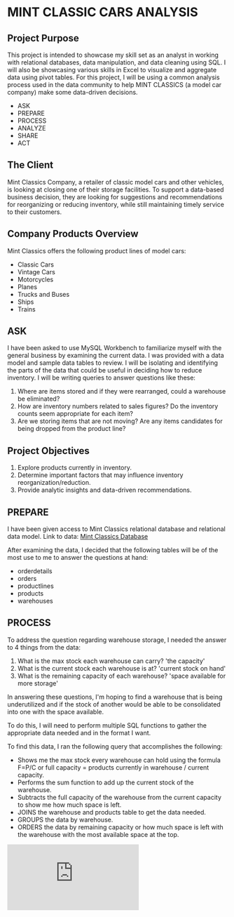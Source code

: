 # MINT CLASSIC CARS ANALYSIS 

[](https://mail.google.com/mail/u/0?ui=2&ik=63b4c2d8e1&attid=0.1&permmsgid=msg-a:r7367372396630331396&th=1936efea61c3e1c3&view=fimg&fur=ip&permmsgid=msg-a:r7367372396630331396&sz=s0-l75-ft&attbid=ANGjdJ8CRMh_cG_sEpWbIQiLtOcFG9flwSgh3tnsP1JE1Z4UQJMjNLCgty6wU3M4tv7KQrc_eODFN9-9u8V9n_A84n9wiMVIC2G-nA00iCObr7lVJWZWqe-h1AmGJy8&disp=emb&realattid=ii_m4092nf21&zw)

## Project Purpose
This project is intended to showcase my skill set as an analyst in working with relational databases, data manipulation, and data cleaning using SQL. I will also be showcasing various skills in Excel to visualize and aggregate data using pivot tables. For this project, I will be using a common analysis process used in the data community to help MINT CLASSICS (a model car company) make some data-driven decisions.

- ASK
- PREPARE
- PROCESS
- ANALYZE
- SHARE
- ACT

## The Client
Mint Classics Company, a retailer of classic model cars and other vehicles, is looking at closing one of their storage facilities. To support a data-based business decision, they are looking for suggestions and recommendations for reorganizing or reducing inventory, while still maintaining timely service to their customers.

## Company Products Overview
Mint Classics offers the following product lines of model cars:
- Classic Cars
- Vintage Cars
- Motorcycles
- Planes
- Trucks and Buses
- Ships
- Trains

## ASK
I have been asked to use MySQL Workbench to familiarize myself with the general business by examining the current data. I was provided with a data model and sample data tables to review. I will be isolating and identifying the parts of the data that could be useful in deciding how to reduce inventory. I will be writing queries to answer questions like these:
1. Where are items stored and if they were rearranged, could a warehouse be eliminated?
2. How are inventory numbers related to sales figures? Do the inventory counts seem appropriate for each item?
3. Are we storing items that are not moving? Are any items candidates for being dropped from the product line?

## Project Objectives
1. Explore products currently in inventory.
2. Determine important factors that may influence inventory reorganization/reduction.
3. Provide analytic insights and data-driven recommendations.

## PREPARE
I have been given access to Mint Classics relational database and relational data model.
Link to data: [Mint Classics Database](https://d3c33hcgiwev3.cloudfront.net/Kk6HcEYrS-23P-RaCeFG2Q_8cc95a70f07644cc9cba5af99ad5b1f1_mintclassicsDB.sql?Expires=1732579200&Signature=D-UjHv-w4rFg289wN-JjORY3Dhn3OmRWAtG~MDYLTIS~3ihKgK8TjoAB0V8nsAJaglD2zqfQL0wfHs4rcZWBSaT3d~4kaCpWNy1S8wNLkvrUD6eCouXjNh~CUkVMWoXHnrZkqDNblo56x7UCOSuFAx4N9EdqGmlB3d6dzP2SE6s_&Key-Pair-Id=APKAJLTNE6QMUY6HBC5A)

After examining the data, I decided that the following tables will be of the most use to me to answer the questions at hand:
- orderdetails
- orders
- productlines
- products
- warehouses

## PROCESS
To address the question regarding warehouse storage, I needed the answer to 4 things from the data:
1. What is the max stock each warehouse can carry? 'the capacity'
2. What is the current stock each warehouse is at? 'current stock on hand'
3. What is the remaining capacity of each warehouse? 'space available for more storage'

In answering these questions, I'm hoping to find a warehouse that is being underutilized and if the stock of another would be able to be consolidated into one with the space available.

To do this, I will need to perform multiple SQL functions to gather the appropriate data needed and in the format I want.

To find this data, I ran the following query that accomplishes the following:
- Shows me the max stock every warehouse can hold using the formula F=P/C or full capacity = products currently in warehouse / current capacity.
- Performs the sum function to add up the current stock of the warehouse.
- Subtracts the full capacity of the warehouse from the current capacity to show me how much space is left.
- JOINS the warehouse and products table to get the data needed.
- GROUPS the data by warehouse.
- ORDERS the data by remaining capacity or how much space is left with the warehouse with the most available space at the top.
  
![total of product lines sold by year.sql](https://github.com/johnsoninsights/Mint-Classic/blob/main/total%20of%20product%20lines%20sold%20by%20year.sql) 



  
